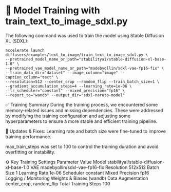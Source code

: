 # 🧠 Model Training with train_text_to_image_sdxl.py
The following command was used to train the model using Stable Diffusion XL (SDXL):

 ```
accelerate launch diffusers/examples/text_to_image/train_text_to_image_sdxl.py \
--pretrained_model_name_or_path="stabilityai/stable-diffusion-xl-base-1.0" \
--pretrained_vae_model_name_or_path="madebyollin/sdxl-vae-fp16-fix" \
--train_data_dir="dataset" --image_column="image" --caption_column="text" \
--resolution=512 --center_crop --random_flip --train_batch_size=1 \
--gradient_accumulation_steps=4 --learning_rate=1e-06 \
--lr_scheduler="constant" --mixed_precision="fp16" \
--report_to="wandb" --output_dir="sdxl-naruto-model"
 ```

✅ Training Summary
During the training process, we encountered some memory-related issues and missing dependencies. These were addressed by modifying the training configuration and adjusting some hyperparameters to ensure a more stable and efficient training pipeline.

🔧 Updates & Fixes:
Learning rate and batch size were fine-tuned to improve training performance.

max_train_steps was set to 100 to control the training duration and avoid overfitting or instability.

⚙️ Key Training Settings
Parameter	Value
Model	stabilityai/stable-diffusion-xl-base-1.0
VAE	madebyollin/sdxl-vae-fp16-fix
Resolution	512x512
Batch Size	1
Learning Rate	1e-06
Scheduler	constant
Mixed Precision	fp16
Logging / Monitoring	Weights & Biases (wandb)
Data Augmentation	center_crop, random_flip
Total Training Steps	100

